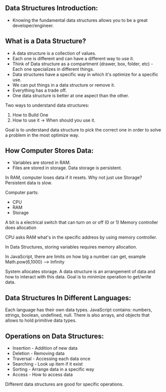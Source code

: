 ## Data Structures Introduction:

* Knowing the fundamental data structures allows you to be a great developer/engineer.

## What is a Data Structure?

* A data structure is a collection of values.
* Each one is different and can have a different way to use it.
* Think of Data structure as a compartment (drawer, box, folder, etc) - Each one specializes in different things.
* Data structures have a specific way in which it's optimize for a specific use.
* We can put things in a data structure or remove it.
* Everything has a trade off.
* One data structure is better at one aspect than the other.

Two ways to understand data structures:
1. How to Build One
2. How to use it -> When should you use it.

Goal is to understand data structure to pick the correct one in order to solve a problem in the most optimize way.

## How Computer Stores Data:

* Variables are stored in RAM.
* Files are stored in storage. Data storage is persistent.

In RAM, computer loses data if it resets. Why not just use Storage? Persistent data is slow.

Computer parts:
* CPU
* RAM
* Storage

A bit is a electrical switch that can turn on or off (0 or 1)
Memory controller does allocation

CPU asks RAM what's in the specific address by using memory controller.

In Data Structures, storing variables requires memory allocation.

In JavaScript, there are limits on how big a number can get, example Math.pow(6,1000) --> Infinity

System allocates storage.
A data structure is an arrangement of data and how to interact with this data.
Goal is to minimize operation to get/write data.

## Data Structures In Different Languages:

Each language has their own data types.
JavaScript contains: numbers, strings, boolean, undefined, null.
There is also arrays, and objects that allows to hold primitive data types.

## Operations on Data Structures:

* Insertion - Addition of new data
* Deletion - Removing data
* Traversal - Accessing each data once
* Searching - Look up item if it exist
* Sorting - Arrange data in a specific way
* Access - How to access data

Different data structures are good for specific operations.
